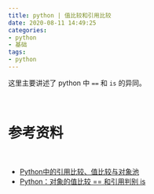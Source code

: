 ```yaml
---
title: python | 值比较和引用比较
date: 2020-08-11 14:49:25
categories:
- python
- 基础
tags:
- python
---
```

这里主要讲述了 python 中 `==` 和 `is` 的异同。

<!-- more -->

<br/>

# 参考资料

<br/>

- [Python中的引用比较、值比较与对象池](https://blog.csdn.net/weixin_35653315/article/details/71640473)
- [Python：对象的值比较 == 和引用判别 is](https://blog.csdn.net/m0_46527503/article/details/105337394)
